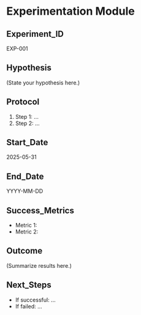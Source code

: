 # Experimentation Module

## Experiment_ID
EXP-001

## Hypothesis
(State your hypothesis here.)

## Protocol
1. Step 1: ...
2. Step 2: ...

## Start_Date
2025-05-31

## End_Date
YYYY-MM-DD

## Success_Metrics
- Metric 1: <Threshold>
- Metric 2: <Threshold>

## Outcome
(Summarize results here.)

## Next_Steps
- If successful: ...
- If failed: ...